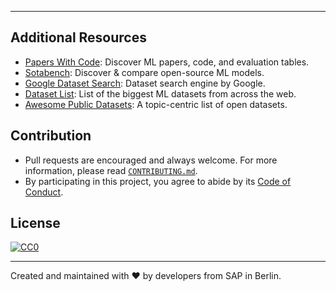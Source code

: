 
---

## Additional Resources

- [Papers With Code](https://paperswithcode.com): Discover ML papers, code, and evaluation tables.
- [Sotabench](https://sotabench.com): Discover & compare open-source ML models.
- [Google Dataset Search](https://toolbox.google.com/datasetsearch): Dataset search engine by Google.
- [Dataset List](https://www.datasetlist.com/): List of the biggest ML datasets from across the web.
- [Awesome Public Datasets](https://github.com/awesomedata/awesome-public-datasets): A topic-centric list of open datasets.

## Contribution

- Pull requests are encouraged and always welcome. For more information, please read [`CONTRIBUTING.md`](#).
- By participating in this project, you agree to abide by its [Code of Conduct](#).

## License

[![CC0](http://mirrors.creativecommons.org/presskit/buttons/88x31/svg/cc-zero.svg)](https://creativecommons.org/publicdomain/zero/1.0/) 

---

Created and maintained with ❤️ by developers from SAP in Berlin.